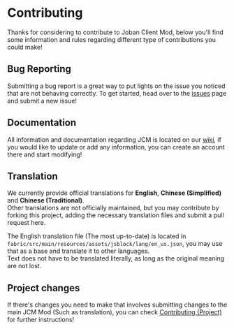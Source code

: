 # Contributing
Thanks for considering to contribute to Joban Client Mod, below you'll find some information and rules regarding different type of contributions you could make!

## Bug Reporting
Submitting a bug report is a great way to put lights on the issue you noticed that are not behaving correctly. To get started, head over to the [issues](https://github.com/DistrictOfJoban/Joban-Client-Mod/issues) page and submit a new issue!

## Documentation
All information and documentation regarding JCM is located on our [wiki](https://www.joban.tk/wiki/JCM:Joban_Client_Mod), if you would like to update or add any information, you can create an account there and start modifying!

## Translation
We currently provide official translations for **English**, **Chinese (Simplified)** and **Chinese (Traditional)**.  
Other translations are not officially maintained, but you may contribute by forking this project, adding the necessary translation files and submit a pull request here.

The English translation file (The most up-to-date) is located in `fabric/src/main/resources/assets/jsblock/lang/en_us.json`, you may use that as a base and translate it to other languages.  
Text does not have to be translated literally, as long as the original meaning are not lost.

## Project changes
If there's changes you need to make that involves submitting changes to the main JCM Mod (Such as translation), you can check [Contributing (Project)](docs/CONTRIBUTING_PROJ.md) for further instructions!